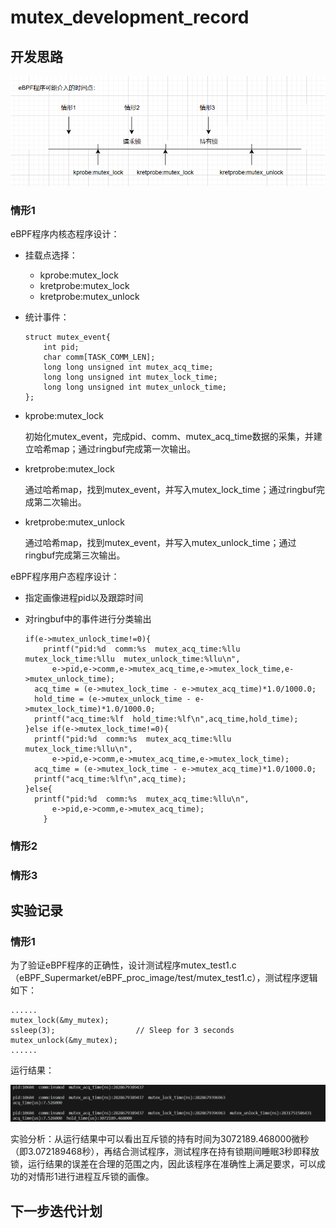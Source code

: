# mutex_development_record

## 开发思路

<div align='center'><img src="../images/mutex_development.png"></div>

### 情形1

eBPF程序内核态程序设计：

- 挂载点选择：

  - kprobe:mutex_lock
  - kretprobe:mutex_lock
  - kretprobe:mutex_unlock

- 统计事件：

  ```
  struct mutex_event{
      int pid;
      char comm[TASK_COMM_LEN];
      long long unsigned int mutex_acq_time;
      long long unsigned int mutex_lock_time;
      long long unsigned int mutex_unlock_time;
  };
  ```

- kprobe:mutex_lock

  初始化mutex_event，完成pid、comm、mutex_acq_time数据的采集，并建立哈希map；通过ringbuf完成第一次输出。

- kretprobe:mutex_lock

  通过哈希map，找到mutex_event，并写入mutex_lock_time；通过ringbuf完成第二次输出。

- kretprobe:mutex_unlock

  通过哈希map，找到mutex_event，并写入mutex_unlock_time；通过ringbuf完成第三次输出。

eBPF程序用户态程序设计：

- 指定画像进程pid以及跟踪时间

- 对ringbuf中的事件进行分类输出

  ```
  if(e->mutex_unlock_time!=0){
      printf("pid:%d  comm:%s  mutex_acq_time:%llu  mutex_lock_time:%llu  mutex_unlock_time:%llu\n",
  		e->pid,e->comm,e->mutex_acq_time,e->mutex_lock_time,e->mutex_unlock_time);
  	acq_time = (e->mutex_lock_time - e->mutex_acq_time)*1.0/1000.0;
  	hold_time = (e->mutex_unlock_time - e->mutex_lock_time)*1.0/1000.0;
  	printf("acq_time:%lf  hold_time:%lf\n",acq_time,hold_time);
  }else if(e->mutex_lock_time!=0){
  	printf("pid:%d  comm:%s  mutex_acq_time:%llu  mutex_lock_time:%llu\n",
  		e->pid,e->comm,e->mutex_acq_time,e->mutex_lock_time);
  	acq_time = (e->mutex_lock_time - e->mutex_acq_time)*1.0/1000.0;
  	printf("acq_time:%lf\n",acq_time);
  }else{
  	printf("pid:%d  comm:%s  mutex_acq_time:%llu\n",
  		e->pid,e->comm,e->mutex_acq_time);
      }
  ```

### 情形2

### 情形3

## 实验记录

### 情形1

为了验证eBPF程序的正确性，设计测试程序mutex_test1.c（eBPF_Supermarket/eBPF_proc_image/test/mutex_test1.c），测试程序逻辑如下：

```
......
mutex_lock(&my_mutex);
ssleep(3); 					// Sleep for 3 seconds
mutex_unlock(&my_mutex);
......
```

运行结果：

<div align='center'><img src="../images/mutex_result1.png"></div>

实验分析：从运行结果中可以看出互斥锁的持有时间为3072189.468000微秒（即3.072189468秒），再结合测试程序，测试程序在持有锁期间睡眠3秒即释放锁，运行结果的误差在合理的范围之内，因此该程序在准确性上满足要求，可以成功的对情形1进行进程互斥锁的画像。

## 下一步迭代计划